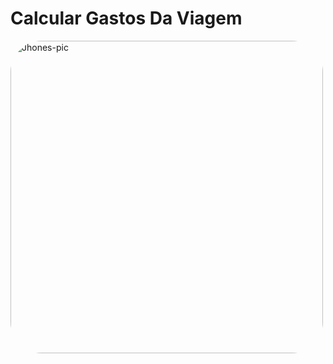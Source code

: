 # Calcular Gastos Da Viagem
<img align="center" alt="Jhones-pic" height="500" style="border-radius:50px;" src="https://live.staticflickr.com/65535/52032746412_aaf6807d39_b.jpg">
